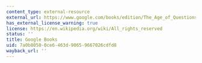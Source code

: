 ```yaml
---
content_type: external-resource
external_url: https://www.google.com/books/edition/The_Age_of_Questions/l3TTDwAAQBAJ?hl=en&gbpv=1
has_external_license_warning: true
license: https://en.wikipedia.org/wiki/All_rights_reserved
status: ''
title: Google Books
uid: 7a0b8050-0ce6-463d-9065-9667026cdfd8
wayback_url: ''
---
```

